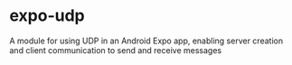 # expo-udp
A module for using UDP in an Android Expo app, enabling server creation and client communication to send and receive messages
